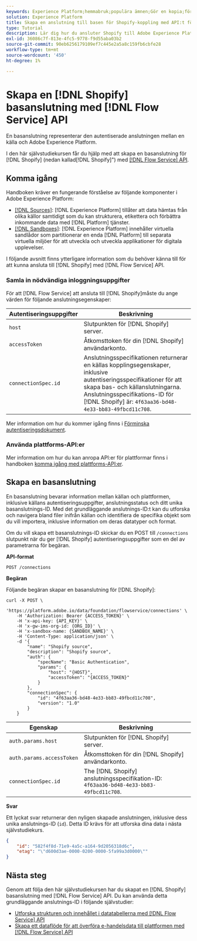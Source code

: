```yaml
---
keywords: Experience Platform;hemmabruk;populära ämnen;Gör en kopia;förminska;e-handel
solution: Experience Platform
title: Skapa en anslutning till basen för Shopify-koppling med API:t för Flow Service
type: Tutorial
description: Lär dig hur du ansluter Shopify till Adobe Experience Platform med API:t för Flow Service.
exl-id: 36086c7f-813e-4fc5-9778-f9d55aba03b2
source-git-commit: 90eb6256179109ef7c445e2a5a8c159fb6cbfe28
workflow-type: tm+mt
source-wordcount: '450'
ht-degree: 1%

---
```


# Skapa en [!DNL Shopify] basanslutning med [!DNL Flow Service] API

En basanslutning representerar den autentiserade anslutningen mellan en källa och Adobe Experience Platform.

I den här självstudiekursen får du hjälp med att skapa en basanslutning för [!DNL Shopify] (nedan kallad[!DNL Shopify]&quot;) med [[!DNL Flow Service] API](https://www.adobe.io/experience-platform-apis/references/flow-service/).

## Komma igång

Handboken kräver en fungerande förståelse av följande komponenter i Adobe Experience Platform:

* [[!DNL Sources]](../../../../home.md): [!DNL Experience Platform] tillåter att data hämtas från olika källor samtidigt som du kan strukturera, etikettera och förbättra inkommande data med [!DNL Platform] tjänster.
* [[!DNL Sandboxes]](../../../../../sandboxes/home.md): [!DNL Experience Platform] innehåller virtuella sandlådor som partitionerar en enda [!DNL Platform] till separata virtuella miljöer för att utveckla och utveckla applikationer för digitala upplevelser.

I följande avsnitt finns ytterligare information som du behöver känna till för att kunna ansluta till [!DNL Shopify] med [!DNL Flow Service] API.

### Samla in nödvändiga inloggningsuppgifter

För att [!DNL Flow Service] att ansluta till [!DNL Shopify]måste du ange värden för följande anslutningsegenskaper:

| Autentiseringsuppgifter | Beskrivning |
| ---------- | ----------- |
| `host` | Slutpunkten för [!DNL Shopify] server. |
| `accessToken` | Åtkomsttoken för din [!DNL Shopify] användarkonto. |
| `connectionSpec.id` | Anslutningsspecifikationen returnerar en källas kopplingsegenskaper, inklusive autentiseringsspecifikationer för att skapa bas- och källanslutningarna. Anslutningsspecifikations-ID för [!DNL Shopify] är: `4f63aa36-bd48-4e33-bb83-49fbcd11c708`. |

Mer information om hur du kommer igång finns i [Förminska autentiseringsdokument](https://shopify.dev/concepts/about-apis/authentication).

### Använda plattforms-API:er

Mer information om hur du kan anropa API:er för plattformar finns i handboken [komma igång med plattforms-API:er](../../../../../landing/api-guide.md).

## Skapa en basanslutning

En basanslutning bevarar information mellan källan och plattformen, inklusive källans autentiseringsuppgifter, anslutningsstatus och ditt unika basanslutnings-ID. Med det grundläggande anslutnings-ID:t kan du utforska och navigera bland filer inifrån källan och identifiera de specifika objekt som du vill importera, inklusive information om deras datatyper och format.

Om du vill skapa ett basanslutnings-ID skickar du en POST till `/connections` slutpunkt när du ger [!DNL Shopify] autentiseringsuppgifter som en del av parametrarna för begäran.

**API-format**

```http
POST /connections
```

**Begäran**

Följande begäran skapar en basanslutning för [!DNL Shopify]:

```shell
curl -X POST \
    'https://platform.adobe.io/data/foundation/flowservice/connections' \
    -H 'Authorization: Bearer {ACCESS_TOKEN}' \
    -H 'x-api-key: {API_KEY}' \
    -H 'x-gw-ims-org-id: {ORG_ID}' \
    -H 'x-sandbox-name: {SANDBOX_NAME}' \
    -H 'Content-Type: application/json' \
    -d '{
        "name": "Shopify source",
        "description": "Shopify source",
        "auth": {
            "specName": "Basic Authentication",
            "params": {
                "host": "{HOST}",
                "accessToken": "{ACCESS_TOKEN}"
            }
        },
        "connectionSpec": {
            "id": "4f63aa36-bd48-4e33-bb83-49fbcd11c708",
            "version": "1.0"
        }
    }
```

| Egenskap | Beskrivning |
| --------- | ----------- |
| `auth.params.host` | Slutpunkten för [!DNL Shopify] server. |
| `auth.params.accessToken` | Åtkomsttoken för din [!DNL Shopify] användarkonto. |
| `connectionSpec.id` | The [!DNL Shopify] anslutningsspecifikation-ID: `4f63aa36-bd48-4e33-bb83-49fbcd11c708`. |

**Svar**

Ett lyckat svar returnerar den nyligen skapade anslutningen, inklusive dess unika anslutnings-ID (`id`). Detta ID krävs för att utforska dina data i nästa självstudiekurs.

```json
{
    "id": "582f4f8d-71e9-4a5c-a164-9d2056318d6c",
    "etag": "\"d600d3ae-0000-0200-0000-5fa99a3d0000\""
}
```

## Nästa steg

Genom att följa den här självstudiekursen har du skapat en [!DNL Shopify] basanslutning med [!DNL Flow Service] API. Du kan använda detta grundläggande anslutnings-ID i följande självstudier:

* [Utforska strukturen och innehållet i datatabellerna med [!DNL Flow Service] API](../../explore/tabular.md)
* [Skapa ett dataflöde för att överföra e-handelsdata till plattformen med [!DNL Flow Service] API](../../collect/ecommerce.md)
